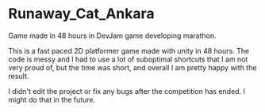 # Runaway_Cat_Ankara
Game made in 48 hours in DevJam game developing marathon.

This is a fast paced 2D platformer game made with unity in 48 hours. 
The code is messy and I had to use a lot of suboptimal shortcuts that I am not very proud of, but the time was short, and overall I am pretty happy with the result.

I didn't edit the project or fix any bugs after the competition has ended. I might do that in the future.

